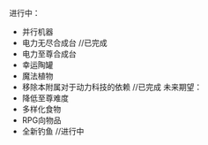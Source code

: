 进行中： 
  - 并行机器
  - 电力无尽合成台  //已完成
  - 电力至尊合成台
  - 幸运陶罐
  - 魔法植物
  - 移除本附属对于动力科技的依赖  //已完成
未来期望：
  - 降低至尊难度
  - 多样化食物
  - RPG向物品
  - 全新钓鱼  //进行中

